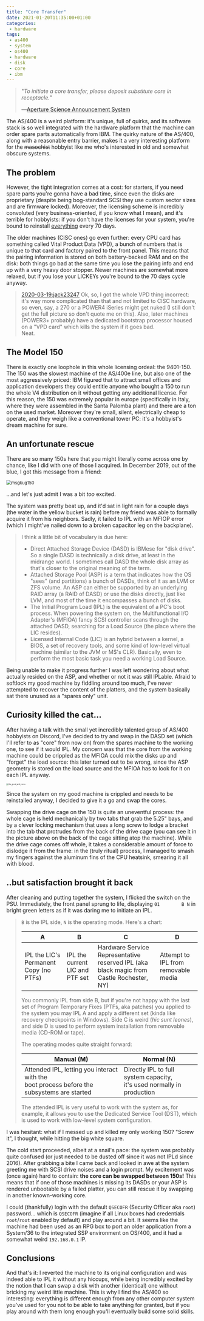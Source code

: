 ```yaml
---
title: "Core Transfer"
date: 2021-01-20T11:35:00+01:00
categories:
 - hardware
tags:
 - as400
 - system
 - os400
 - hardware
 - disk
 - core
 - ibm
---
```



>  "*To initiate a core transfer, please deposit substitute core in receptacle.*"
>
> ―[Aperture Science Announcement System](https://half-life.fandom.com/wiki/Aperture_Science_Announcement_System)

The AS/400 is a weird platform: it's unique, full of quirks, and its software stack is so well integrated with the hardware platform that the machine can order spare parts automatically from IBM. The quirky nature of the AS/400, along with a reasonable entry barrier, makes it a very interesting platform for the <s>masochist</s> hobbyist like me who's interested in old and somewhat obscure systems.

## The problem

However, the tight integration comes at a cost: for starters, if you need spare parts you're gonna have a bad time, since even the disks are proprietary (despite being bog-standard SCSI they use custom sector sizes and are firmware locked). Moreover, the licensing scheme is incredibly convoluted (very business-oriented, if you know what I mean), and it's terrible for hobbyists: if you don't have the licenses for your system, you're bound to reinstall <u>everything</u> every 70 days. 

The older machines (CISC ones) go even further: every CPU card has something called Vital Product Data (VPD), a bunch of numbers that is unique to that card and factory paired to the front panel. This means that the pairing information is stored on both battery-backed RAM and on the disk: both things go bad at the same time you lose the pairing info and end up with a very heavy door stopper. Newer machines are somewhat more relaxed, but if you lose your LICKEYs you're bound to the 70 days cycle anyway.

> [2020-03-19:jack23247](jack23247@pm.me) Ok, so, I got the whole VPD thing incorrect: it's way more complicated than that and not limited to CISC hardware, so even, say, a 270 or a POWER4 iSeries might get nuked (I still don't get the full picture so don't quote me on this). Also, later machines (POWER3+ probably) have a dedicated bootstrap processor housed on a "VPD card" which kills the system if it goes bad. <br>Neat.

## The Model 150

There is exactly one loophole in this whole licensing ordeal: the 9401-150. The 150 was the slowest machine of the AS/400e line,  but also one of the most aggressively priced: IBM figured that to attract small offices and application developers they could entitle anyone who bought a 150 to run the whole V4 distribution on it without getting any additional license. For this reason, the 150 was extremely popular in europe (specifically in Italy, where they were assembled in the Santa Palomba plant) and there are a ton on the used market. Moreover they're small, silent, electrically cheap to operate, and they weigh like a conventional tower PC: it's a hobbyist's dream machine for sure. 

## An unfortunate rescue

There are so many 150s here that you might literally come across one by chance, like I did with one of those I acquired. In December 2019, out of the blue, I got this message from a friend: 

<img src="https://raw.githubusercontent.com/jack23247/blog/master/img/msgkug150.png" alt="msgkug150" style="zoom: 80%;" />

...and let's just admit I was a bit _too_ excited.

The system was pretty beat up, and it'd sat in light rain for a couple days (the water in the yellow bucket is rain) before my friend was able to formally acquire it from his neighbors. Sadly, it failed to IPL with an MFIOP error (which I might've nailed down to a broken capacitor leg on the backplane). 

> I think a little bit of vocabulary is due here:
>
> - Direct Attached Storage Device (DASD) is IBMese for "disk drive". So a single DASD is technically a disk drive, at least in the midrange world. I sometimes call DASD the whole disk array as that's closer to the original meaning of the term.
> - Attached Storage Pool (ASP) is a term that indicates how the OS "sees" (and partitions) a bunch of DASDs, think of it as an LVM or ZFS volume. An ASP can either be supported by an underlying RAID array (a RAID of DASD) or use the disks directly, just like LVM, and most of the time it encompasses a bunch of disks.
> - The Initial Program Load (IPL) is the equivalent of a PC's boot process. When powering the system on, the Multifunctional I/O Adapter's (MFIOA) fancy SCSI controller scans through the attached DASD, searching for a Load Source (the place where the LIC resides).
> - Licensed Internal Code (LIC) is an hybrid between a kernel, a BIOS, a set of recovery tools, and some kind of low-level virtual machine (similar to the JVM or M$'s CLR). Basically, even to perform the most basic task you need a working Load Source.

Being unable to make it progress further I was left wondering about what actually resided on the ASP, and whether or not it was still IPLable. Afraid to softlock my good machine by fiddling around too much, I've never attempted to recover the content of the platters, and the system basically sat there unused as a "spares only" unit.

## Curiosity killed the cat...

After having a talk with the small yet incredibly talented group of AS/400 hobbyists on Discord, I've decided to try and swap in the  DASD set (which I'll refer to as "core" from now on) from the spares machine to the working one, to see if it would IPL. My concern was that the core from the working machine could be crippled as the MFIOA could mix the disks up and "forget" the load source: this later turned out to be wrong, since the ASP geometry is stored on the load source and the MFIOA has to look for it on each IPL anyway.

<img src="https://raw.githubusercontent.com/jack23247/blog/master/img/the_good_and_cores.jpg" alt="the_good_and_cores" style="zoom: 33%;" />



Since the system on my good machine is crippled and needs to be reinstalled anyway, I decided to give it a go and swap the cores.

Swapping the drive cage on the 150 is quite an uneventful process: the whole cage is held mechanically by two tabs that grab the 5.25" bays, and by a clever locking mechanism that uses a long screw to lodge a bracket into the tab that protrudes from the back of the drive cage (you can see it in the picture above on the back of the cage sitting atop the machine). While the drive cage comes off whole, it takes a considerable amount of force to dislodge it from the frame: in the (truly ritual) process, I managed to smash my fingers against the aluminum fins of the CPU heatsink, smearing it all with blood.

## ..but satisfaction brought it back

After cleaning and putting together the system, I flicked the switch on the PSU. Immediately, the front panel sprung to life, displaying `01		B N` in bright green letters as if it was daring me to initiate an IPL. 

> `B` is the IPL side, `N` is the operating mode. Here's a chart:
>
> | A                                      | B                               | C                                                            | D                                   |
> | -------------------------------------- | ------------------------------- | ------------------------------------------------------------ | ----------------------------------- |
> | IPL the LIC's Permanent Copy (no PTFs) | IPL the current LIC and PTF set | Hardware Service Representative reserved IPL (aka black magic from Castle Rochester, NY) | Attempt to IPL from removable media |
>
> You commonly IPL from side B, but if you're not happy with the last set of Program Temporary Fixes (PTFs, aka patches) you applied to the system you may IPL A and apply a different set (kinda like recovery checkpoints in Windows). Side C is weird (*hic sunt leones*), and side D is used to perform system installation from removable media (CD-ROM or tape).
>
> The operating modes quite straight forward:
>
> | Manual (M)                                                   | Normal (N)                                                   |
> | ------------------------------------------------------------ | ------------------------------------------------------------ |
> | Attended IPL, letting you interact with the<br>boot process before the subsystems are started | Directly IPL to full system capacity,<br>it's used normally in production |
>
> The attended IPL is very useful to work with the system as, for example, it allows you to use the Dedicated Service Tool (DST), which is used to work with low-level system configuration.

I was hesitant: what if I messed up and killed my only working 150? "Screw it", I thought, while hitting the big white square.

The cold start proceeded, albeit at a snail's pace: the system was probably quite confused (or just needed to be dusted off since it was not IPLd since 2016). After grabbing a bite I came back and looked in awe at the system greeting me with SCSI drive noises and a login prompt. My excitement was (once again) hard to contain: **the core can be swapped between 150s!** This means that if  one of those machines is missing its DASDs or your ASP is rendered unbootable by a failed platter, you can still rescue it by swapping in another known-working core.

I could (thankfully) login with the default `QSECOFR` (Security Officer aka `root`) password... which is `QSECOFR` (imagine if all Linux boxes had credentials `root`/`root` enabled by default) and play around a bit. It seems like the machine had been used as an RPG box to port an older application from a System/36 to the integrated SSP environment on OS/400, and it had a somewhat weird `192.168.0.1` IP.

## Conclusions

And that's it: I reverted the machine to its original configuration and was indeed able to IPL it without any hiccups, while being incredibly excited by the notion that I can swap a disk with another (identical) one without bricking my weird little machine. This is why I find the AS/400 so interesting: everything is different enough from any other computer system you've used for you not to be able to take anything for granted, but if you play around with them long enough you'll eventually build some solid skills.
